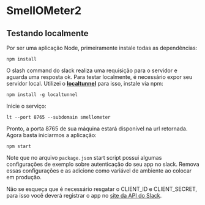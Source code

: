 # SmellOMeter2



## Testando localmente

Por ser uma aplicação Node, primeiramente instale todas as dependências:

```
npm install
``` 

O slash command do slack realiza uma requisição para o servidor e aguarda uma resposta ok. Para testar localmente, é necessário expor seu servidor local. Utilizei o [**localtunnel**](https://github.com/localtunnel/localtunnel) para isso, instale via npm:

```
npm install -g localtunnel
```

Inicie o serviço:

```
lt --port 8765 --subdomain smellometer
```

Pronto, a porta 8765 de sua máquina estará disponível na url retornada. Agora basta iniciarmos a aplicação:

```
npm start
```

Note que no arquivo `package.json` start script possui algumas configurações de exemplo sobre autenticação do seu app no slack. Remova essas configurações e as adicione como variável de ambiente ao colocar em produção.

Não se esqueça que é necessário resgatar o CLIENT_ID e CLIENT_SECRET, para isso você deverá registrar o app no [site da API do Slack](https://api.slack.com/apps/).